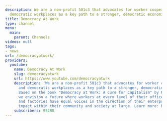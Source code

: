 ```yaml
---
description: We are a non-profit 501c3 that advocates for worker cooperatives and
  democratic workplaces as a key path to a stronger, democratic economic system.
title: Democracy At Work
type: channel
menu:
  main:
    parent: Channels
videos: null
tags:
- news
url: /democracyatwork/
providers:
  youtube:
    name: Democracy At Work
    slug: democracyatwrk
    url: https://www.youtube.com/democracyatwrk
    description: 'We are a non-profit 501c3 that advocates for worker cooperatives
      and democratic workplaces as a key path to a stronger, democratic economic system.
      Based on the book "Democracy at Work: A Cure for Capitalism" by Richard D. Wolff,
      we envision a future where workers at every level of their offices, stores,
      and factories have equal voices in the direction of their enterprise and its
      impact within their community and society at large. Learn more: http://www.democracyatwork.info'
    subscribers: 95288
---
```


